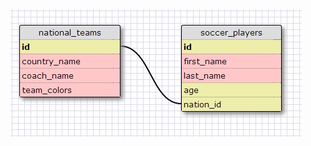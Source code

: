 <img src="https://raw.githubusercontent.com/mameneses/phase_0_unit_3/master/week_8_and_9/4_SQL/your_own_db/SQL_schema.jpg">